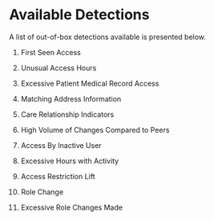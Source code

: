 # Available Detections
A list of out-of-box detections available is presented below.

1. First Seen Access
2. Unusual Access Hours
3. Excessive Patient Medical Record Access
4. Matching Address Information
5. Care Relationship Indicators
6. High Volume of Changes Compared to Peers
7. Access By Inactive User
8. Excessive Hours with Activity
9. Access Restriction Lift



10. Role Change
11. Excessive Role Changes Made

